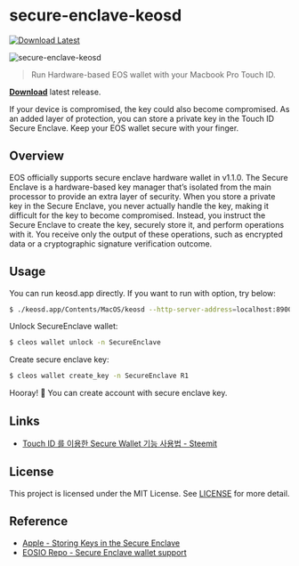 # secure-enclave-keosd
<a href="https://github.com/owdin/secure-enclave-keosd/releases">![Download Latest](https://img.shields.io/badge/download-latest-brightgreen.svg?longCache=true&style=flat)</a>
<!-- ![Download Count](https://img.shields.io/github/downloads/owdin/secure-enclave-keosd/total.svg) -->

![secure-enclave-keosd](https://user-images.githubusercontent.com/1831308/42917377-3c35b3c6-8b44-11e8-9849-2c0e63e78a3f.gif)

> Run Hardware-based EOS wallet with your Macbook Pro Touch ID.

**[Download](https://github.com/owdin/secure-enclave-keosd/releases)** latest release.

If your device is compromised, the key could also become compromised. As an added layer of protection, you can store a private key in the Touch ID Secure Enclave. Keep your EOS wallet secure with your finger.

## Overview
EOS officially supports secure enclave hardware wallet in v1.1.0. The Secure Enclave is a hardware-based key manager that’s isolated from the main processor to provide an extra layer of security. When you store a private key in the Secure Enclave, you never actually handle the key, making it difficult for the key to become compromised. Instead, you instruct the Secure Enclave to create the key, securely store it, and perform operations with it. You receive only the output of these operations, such as encrypted data or a cryptographic signature verification outcome.

## Usage
You can run keosd.app directly. If you want to run with option, try below:

```bash
$ ./keosd.app/Contents/MacOS/keosd --http-server-address=localhost:8900 --http-validate-host=false
```

Unlock SecureEnclave wallet:

```bash
$ cleos wallet unlock -n SecureEnclave
```

Create secure enclave key:

```bash
$ cleos wallet create_key -n SecureEnclave R1
```

Hooray! 🎉 You can create account with secure enclave key.

## Links
- [Touch ID 를 이용한 Secure Wallet 기능 사용법 - Steemit](https://steemit.com/kr/@owdin.network/eos-macbook-touchid-secure-wallet)

## License
This project is licensed under the MIT License. See [LICENSE](https://github.com/owdin/secure-enclave-keosd/blob/master/LICENSE) for more detail.

## Reference
- [Apple - Storing Keys in the Secure Enclave](https://developer.apple.com/documentation/security/certificate_key_and_trust_services/keys/storing_keys_in_the_secure_enclave)
- [EOSIO Repo - Secure Enclave wallet support](https://github.com/EOSIO/eos/pull/4244)
